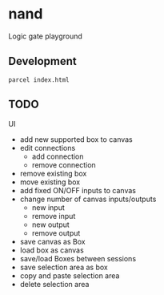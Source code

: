 # nand

Logic gate playground

## Development

```
parcel index.html
```

## TODO

UI
 - add new supported box to canvas
 - edit connections
   + add connection
   + remove connection
 - remove existing box
 - move existing box
 - add fixed ON/OFF inputs to canvas
 - change number of canvas inputs/outputs
   + new input
   + remove input
   + new output
   + remove output
 - save canvas as Box
 - load box as canvas
 - save/load Boxes between sessions
 - save selection area as box
 - copy and paste selection area
 - delete selection area

